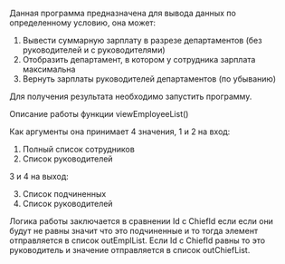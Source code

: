 Данная программа предназначена для вывода данных по определенному условию, она может:
1. Вывести суммарную зарплату в разрезе департаментов (без руководителей и с руководителями)
2. Отобразить департамент, в котором у сотрудника зарплата максимальна
3. Вернуть зарплаты руководителей департаментов (по убыванию)

Для получения результата необходимо запустить программу.

Описание работы функции viewEmployeeList()

Как аргументы она принимает 4 значения, 1 и 2 на вход:
1. Полный список сотрудников
2. Список руководителей

3 и 4 на выход:

3. Список подчиненных
4. Список руководителей

Логика работы заключается в сравнении Id с ChiefId если если они будут не равны значит что это подчиненные и то тогда элемент отправляется в список outEmplList.
Если Id с ChiefId равны то это руководитель и значение отправляется в список outChiefList.

